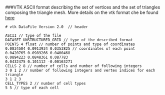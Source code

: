 ###VTK
ASCII format describing the set of vertices and the set of triangles composing the triangle mesh. More details on the vtk format che be found [here]("http://www.vtk.org/wp-content/uploads/2015/04/file-formats.pdf")


```
# vtk DataFile Version 2.0  // header

ASCII // type of the file
DATASET UNSTRUCTURED_GRID // type of the described format
POINTS 4 float // number of points and type of coordinates
0.0834504 0.0913934 0.0353825 // coordinates of each point
0.0420765 0.0989266 0.0400468
0.0894223 0.0848361 0.087783
0.0432475 0.101112 -0.00163271
CELLS 2 8 // number of cells and number of following integers
3 0 1 2 // number of following integers and vertex indices for each triangle
3 1 2 3
CELL_TYPES 2 // number of cell types
5 5 // type of each cell
```
